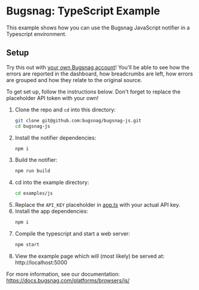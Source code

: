 # Bugsnag: TypeScript Example

This example shows how you can use the Bugsnag JavaScript notifier in a Typescript environment.

## Setup

Try this out with [your own Bugsnag account](https://app.bugsnag.com/user/new)!
You'll be able to see how the errors are reported in the dashboard, how breadcrumbs
are left, how errors are grouped and how they relate to the original source.

To get set up, follow the instructions below. Don't forget to replace the placeholder
API token with your own!

1. Clone the repo and `cd` into this directory:
    ```sh
    git clone git@github.com:bugsnag/bugsnag-js.git
    cd bugsnag-js
    ```
1. Install the notifier dependencies:
    ```sh
    npm i
    ```
1. Build the notifier:
    ```sh
    npm run build
    ```
1. cd into the example directory:
    ```sh
    cd examples/js
    ```
1. Replace the `API_KEY` placeholder in [app.ts](app.ts) with your actual API key.
1. Install the app dependencies:
    ```sh
    npm i
    ```
1. Compile the typescript and start a web server:
    ```sh
    npm start
    ```
1. View the example page which will (most likely) be served at: http://localhost:5000


For more information, see our documentation:
https://docs.bugsnag.com/platforms/browsers/js/
